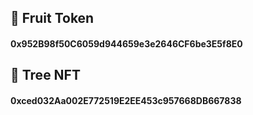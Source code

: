 ## 🍎 Fruit Token
#### 0x952B98f50C6059d944659e3e2646CF6be3E5f8E0

## 🌳 Tree NFT
#### 0xced032Aa002E772519E2EE453c957668DB667838

